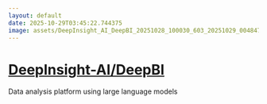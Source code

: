```yaml
---
layout: default
date: 2025-10-29T03:45:22.744375
image: assets/DeepInsight_AI_DeepBI_20251028_100030_603_20251029_004847_331f13--20251029T014902345--cropped.png
---
```


# [DeepInsight-AI/DeepBI](https://github.com/DeepInsight-AI/DeepBI/)

Data analysis platform using large language models
